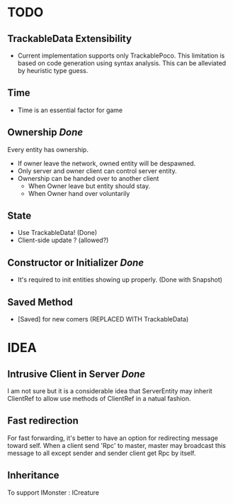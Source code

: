 # TODO

## TrackableData Extensibility

- Current implementation supports only TrackablePoco.
  This limitation is based on code generation using syntax analysis.
  This can be alleviated by heuristic type guess.

## Time

- Time is an essential factor for game

## Ownership *Done*

Every entity has ownership.
- If owner leave the network, owned entity will be despawned.
- Only server and owner client can control server entity.
- Ownership can be handed over to another client
  - When Owner leave but entity should stay.
  - When Owner hand over voluntarily

## State

- Use TrackableData! (Done)
- Client-side update ? (allowed?)

## Constructor or Initializer *Done*

- It's required to init entities showing up properly. (Done with Snapshot)

## Saved Method

- [Saved] for new comers (REPLACED WITH TrackableData)

# IDEA

## Intrusive Client in Server *Done*

I am not sure but it is a considerable idea that ServerEntity may inherit ClientRef
to allow use methods of ClientRef in a natual fashion.

## Fast redirection

For fast forwarding, it's better to have an option for redirecting message toward self.
When a client send 'Rpc' to master, master may broadcast this message to all except sender
and sender client get Rpc by itself.

## Inheritance

To support IMonster : ICreature
